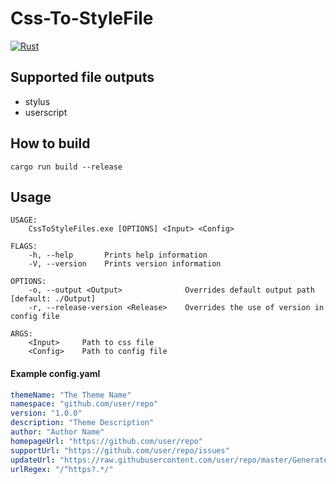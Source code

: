 # Css-To-StyleFile

[![Rust](https://github.com/Snazzie/CssToStyleFiles/actions/workflows/rust.yml/badge.svg?branch=master)](https://github.com/Snazzie/CssToStyleFiles/actions/workflows/rust.yml)

## Supported file outputs
* stylus
* userscript


## How to build

`cargo run build --release`

## Usage

```
USAGE:
    CssToStyleFiles.exe [OPTIONS] <Input> <Config>

FLAGS:
    -h, --help       Prints help information
    -V, --version    Prints version information

OPTIONS:
    -o, --output <Output>              Overrides default output path [default: ./Output]
    -r, --release-version <Release>    Overrides the use of version in config file

ARGS:
    <Input>     Path to css file
    <Config>    Path to config file
```

#### Example config.yaml

```yaml
themeName: "The Theme Name"
namespace: "github.com/user/repo"
version: "1.0.0"
description: "Theme Description"
author: "Author Name"
homepageUrl: "https://github.com/user/repo"
supportUrl: "https://github.com/user/repo/issues"
updateUrl: "https://raw.githubusercontent.com/user/repo/master/Generated/themename.user.extension"
urlRegex: "/^https?.*/"
```
